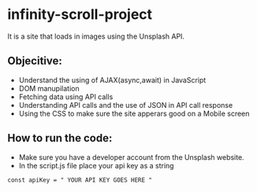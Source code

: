 # infinity-scroll-project
It is a site that loads in images using the Unsplash API.

## Objecitive:
* Understand the using of AJAX(async,await) in JavaScript 
* DOM manupilation 
* Fetching data using API calls
* Understanding API calls and the use of JSON in API call response
* Using the CSS to make sure the site apperars good on a Mobile screen

## How to run the code:
* Make sure you have a developer account from the Unsplash website.
* In the script.js file place your api key as a string

```javascropt
const apiKey = " YOUR API KEY GOES HERE "
```
